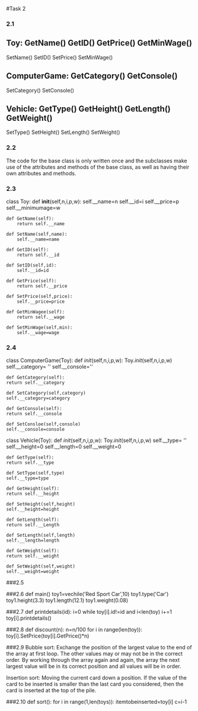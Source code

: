 #Task 2

### 2.1
Toy:
GetName()
GetID()
GetPrice()
GetMinWage()
-------------
SetName()
SetID()
SetPrice()
SetMinWage()

ComputerGame:
GetCategory()
GetConsole()
-------------
SetCategory()
SetConsole()

Vehicle:
GetType()
GetHeight()
GetLength()
GetWeight()
-----------
SetType()
SetHeight()
SetLength()
SetWeight()



### 2.2
The code for the base class is only written once and the subclasses make use of the attributes and methods of the base class, as well as having their own attributes and methods. 

### 2.3
class Toy:
    def __init__(self,n,i,p,w):
        self.__name=n
        self.__id=i
        self.__price=p
        self.__minimumage=w
    
    def GetName(self):
        return self.__name
        
    def SetName(self,name):
        self.__name=name
        
    def GetID(self):
        return self.__id
    
    def SetID(self,id):
        self.__id=id
    
    def GetPrice(self):
        return self.__price
        
    def SetPrice(self,price):
        self.__price=price
    
    def GetMinWagee(self):
        return self.__wage
   
    def SetMinWage(self,min):
        self.__wage=wage

### 2.4
class ComputerGame(Toy):
    def _init_(self,n,i,p,w):
	Toy._init_(self,n,i,p,w)
	self.__category= ''
	self.__console=''

    def GetCategory(self):
	return self.__category

    def SetCategory(self,category)
	self.__category=category

    def GetConsole(self):
	return self.__console

    def SetConsloe(self,console)
	self.__console=console

class Vehicle(Toy):
    def _init_(self,n,i,p,w):
	Toy._init_(self,n,i,p,w)
	self.__type= ''
	self.__height=0
	self.__length=0
	self.__weight=0

    def GetType(self):
	return self.__type

    def SetType(self,type)
	self.__type=type
	
    def GetHeight(self):
	return self.__height

    def SetHeight(self,height)
	self.__height=height

    def GetLength(self):
	return self.__Length

    def SetLength(self,length)
	self.__length=length

    def GetWeight(self):
	return self.__weight

    def SetWeight(self,weight)
	self.__weight=weight

###2.5

###2.6
def main()
    toy1=vechile('Red Sport Car',10)
    toy1.type('Car')
    toy1.height(3.3)
    toy1.length(12.1)
    toy1.weight(0.08)

###2.7
def printdetails(id):
   i=0
   while toy[i].id!=id and i<len(toy)
        i+=1
   toy[i].printdetails()

###2.8
def discount(n):
    n=n/100
    for i in range(len(toy)):
        toy[i].SetPrice(toy[i].GetPrice()*n)

###2.9
Bubble sort: Exchange the position of the largest value to the end of the array at first loop. The other values may or may not be in the correct order.
By working through the array again and again, the array the next largest value will be in its correct position and all values will be in order.

Insertion sort: Moving the current card down a position. If the value of the card to be inserted is smaller than the last card you considered, then the card is inserted at the top of the pile.

###2.10
def sort():
    for i in range(1,len(toys)):
        itemtobeinserted=toy[i]
        c=i-1
    




